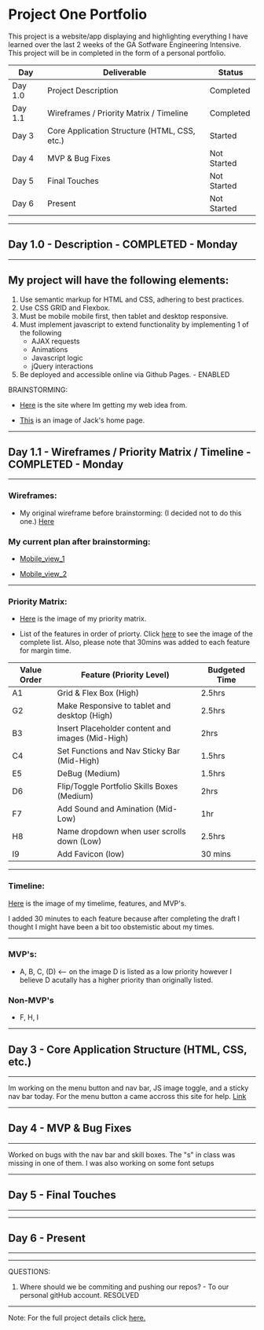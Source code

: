 # Project One Portfolio

This project is a website/app displaying and highlighting everything I have learned over the last 2 weeks of the GA Sotfware Engineering Intensive. This project will be in completed in the form of a personal portfolio. 

|Day|Deliverable|Status|
|----|-----------|-------------|
|Day 1.0|Project Description|Completed|
|Day 1.1|Wireframes / Priority Matrix / Timeline|Completed|
|Day 3|Core Application Structure (HTML, CSS, etc.)|Started|
|Day 4|MVP & Bug Fixes|Not Started|
|Day 5|Final Touches	|Not Started|
|Day 6|Present	|Not Started|

---

## Day 1.0 - Description - COMPLETED - Monday
---



## My project will have the following elements:

1. Use semantic markup for HTML and CSS, adhering to best practices.
2. Use CSS GRID and Flexbox.
3. Must be mobile mobile first, then tablet and desktop responsive.
3. Must implement javascript to extend functionality by implementing 1 of the following
    * AJAX requests
    * Animations
    * Javascript logic
    * jQuery interactions
4. Be deployed and accessible online via Github Pages.  - ENABLED


BRAINSTORMING: 

* [Here](https://jacekjeznach.com/) is the site where Im getting my web idea from.

* [This](https://drive.google.com/file/d/11H2GhdcVW6xZewoDFETJcHaDxRAGcSo6/view?usp=sharing) is an image of Jack's home page. 
 


***
## Day 1.1 - Wireframes / Priority Matrix / Timeline - COMPLETED - Monday
---
### Wireframes: 

* My original wireframe before brainstorming: (I decided not to do this one.) 
[Here](https://drive.google.com/file/d/1O5VuscEf8ohC1nn2TTTToeInjdK7XL0C/view?usp=sharing) 


### My current plan after brainstorming: 

* [Mobile_view_1](https://drive.google.com/file/d/1gawaJhlTL6HV7GHg71PZZZCZBxX7RVId/view?usp=sharing)

* [Mobile_view_2](https://drive.google.com/file/d/1dT9eHZqvtilqKHiCWJfj8Qfizplc0jCn/view?usp=sharing)

---
### Priority Matrix:  

* [Here](https://drive.google.com/file/d/1-LQSWi3kTGQ_0vWbW7Oq1Su6ivWh8Q5K/view?usp=sharing) is the image of my priority matrix. 

* List of the features in order of priorty. Click [here](https://drive.google.com/file/d/1HdZhLCT-eNyy1lYta30LOH8sUy2qMweN/view?usp=sharing) to see the image of the complete list. Also, please note that 30mins was added to each feature for margin time.  

Value Order | Feature (Priority Level)        | Budgeted Time |
|-----------|----------------|---------------|
A1          |Grid & Flex Box (High) | 2.5hrs |
G2| Make Responsive to tablet and desktop (High)| 2.5hrs |  
B3 | Insert Placeholder content and images (Mid-High) | 2hrs |
C4| Set Functions and Nav Sticky Bar (Mid-High) |1.5hrs | 
E5 | DeBug (Medium) | 1.5hrs | 
D6|Flip/Toggle Portfolio Skills Boxes (Medium) | 2hrs | 
F7 |Add Sound and Amination (Mid-Low) |1hr | 
H8|Name dropdown when user scrolls down (Low)|2.5hrs | 
I9 |Add Favicon (low) | 30 mins  | 



---
### Timeline: 

[Here](https://drive.google.com/file/d/1O5VuscEf8ohC1nn2TTTToeInjdK7XL0C/view?usp=sharing) is the image of my timelime, features, and MVP's. 

I added 30 minutes to each feature because after completing the draft I thought I might have been a bit too obstemistic about my times. 

---
### MVP's:  

* A, B, C, (D) <-- on the image D is listed as a low priority however I believe D acutally has a higher priority than originally listed. 

### Non-MVP's
* F, H, I 

--- 
## Day 3 - Core Application Structure (HTML, CSS, etc.)  
---
Im working on the menu button and nav bar, JS image toggle, and a sticky nav bar today.
For the menu button a came accross this site for help. [Link](https://dev.to/ljcdev/easy-hamburger-menu-with-js-2do0#:~:text=Begin%20by%20adding%20a%20basic,icon%20to%20show%20with%20Javascript.) 


---
## Day 4 - MVP & Bug Fixes
---

Worked on bugs with the nav bar and skill boxes. The "s" in class was missing in one of them. I was also working on some font setups 

---
## Day 5 - Final Touches 
---
---
## Day 6 - Present
---	 


---
QUESTIONS: 
1) Where should we be commiting and pushing our repos? - To our personal gitHub account. RESOLVED


---
Note: For the full project details click [here.](https://git.generalassemb.ly/limabean/project-1-portfolio)

